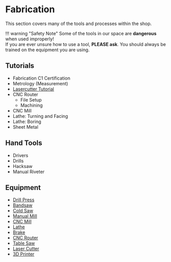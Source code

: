 # Fabrication

This section covers many of the tools and processes within the shop.

!!! warning "Safety Note"
    Some of the tools in our space are **dangerous** when used improperly!  
    If you are ever unsure how to use a tool, **PLEASE ask**. You should always be trained on the equipment you are using.

## Tutorials

- Fabrication C1 Certification
- Metrology (Measurement)
- [Lasercutter Tutorial](tutorials/lasercutter_tutorial.md)
- CNC Router
  - File Setup
  - Machining
- CNC Mill
- Lathe: Turning and Facing
- Lathe: Boring
- Sheet Metal

## Hand Tools

- Drivers
- Drills
- Hacksaw
- Manual Riveter

## Equipment

- [Drill Press](equipment/drill_press.md)
- [Bandsaw](equipment/bandsaw.md)
- [Cold Saw](equipment/cold_saw.md)
- [Manual Mill](equipment/manual_mill.md)
- [CNC Mill](equipment/cnc_mill.md)
- [Lathe](equipment/lathe.md)
- [Brake](equipment/brake.md)
- [CNC Router](equipment/cnc_router.md)
- [Table Saw](equipment/table_saw.md)
- [Laser Cutter](equipment/laser_cutter.md)
- [3D Printer](equipment/3d_printer.md)
